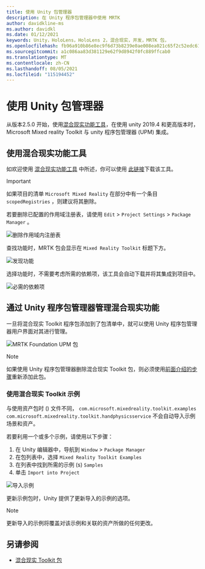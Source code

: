 ```yaml
---
title: 使用 Unity 包管理器
description: 在 Unity 程序包管理器中使用 MRTK
author: davidkline-ms
ms.author: davidkl
ms.date: 01/12/2021
keywords: Unity，HoloLens，HoloLens 2，混合现实，开发，MRTK 包，
ms.openlocfilehash: fb96a910b86e8ec9f6d73b8239e0ae008ea021c65f2c52edc613d2fe02719e58
ms.sourcegitcommit: a1c086aa83d381129e62f9d8942f0fc889ffcab0
ms.translationtype: MT
ms.contentlocale: zh-CN
ms.lasthandoff: 08/05/2021
ms.locfileid: "115194452"
---
```

# <a name="using-the-unity-package-manager"></a>使用 Unity 包管理器

从版本2.5.0 开始，使用[混合现实功能工具](/windows/mixed-reality/develop/unity/welcome-to-mr-feature-tool)，在使用 unity 2019.4 和更高版本时，Microsoft Mixed reality Toolkit 与 unity 程序包管理器 (UPM) 集成。

## <a name="using-the-mixed-reality-feature-tool"></a>使用混合现实功能工具

如欢迎使用 [混合现实功能工具](/windows/mixed-reality/develop/unity/welcome-to-mr-feature-tool) 中所述，你可以使用 [此链接](https://aka.ms/MRFeatureTool)下载该工具。

> [!IMPORTANT]
> 如果项目的清单 `Microsoft Mixed Reality` 在部分中有一个条目 `scopedRegistries` ，则建议将其删除。
>
> 若要删除已配置的作用域注册表，请使用 `Edit`  >  `Project Settings`  >  `Package Manager` 。
>
> ![删除作用域内注册表](../features/images/packaging/RemoveScopedRegistry.png)

查找功能时，MRTK 包会显示在 `Mixed Reality Toolkit` 标题下方。

![发现功能](../features/images/packaging/DiscoverFeatures.png)

选择功能时，不需要考虑所需的依赖项，该工具会自动下载并将其集成到项目中。

![必需的依赖项](../features/images/packaging/RequiredDependencies.png)

## <a name="managing-mixed-reality-features-with-the-unity-package-manager"></a>通过 Unity 程序包管理器管理混合现实功能

一旦将混合现实 Toolkit 程序包添加到了包清单中，就可以使用 Unity 程序包管理器用户界面对其进行管理。

![MRTK Foundation UPM 包](../features/images/packaging/MRTK_FoundationUPM.png)

> [!NOTE]
> 如果使用 Unity 程序包管理器删除混合现实 Toolkit 包，则必须使用[前面介绍的步骤](#using-the-mixed-reality-feature-tool)重新添加此包。

### <a name="using-mixed-reality-toolkit-examples"></a>使用混合现实 Toolkit 示例

与使用资产包时 () 文件不同， `com.microsoft.mixedreality.toolkit.examples` `com.microsoft.mixedreality.toolkit.handphysicsservice` 不会自动导入示例场景和资产。

若要利用一个或多个示例，请使用以下步骤：

1. 在 Unity 编辑器中，导航到 `Window` > `Package Manager`
1. 在包列表中，选择 `Mixed Reality Toolkit Examples`
1. 在列表中找到所需的示例 (s) `Samples`
1. 单击 `Import into Project`

![导入示例](../features/images/packaging/MRTK_ExamplesUpm.png)

更新示例包时，Unity 提供了更新导入的示例的选项。

> [!NOTE]
> 更新导入的示例将覆盖对该示例和关联的资产所做的任何更改。

## <a name="see-also"></a>另请参阅

- [混合现实 Toolkit 包](../packages/mrtk-packages.md)
